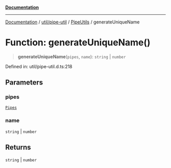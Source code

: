 [**Documentation**](../../../../../index.md)

***

[Documentation](../../../../../index.md) / [util/pipe-util](../../../index.md) / [PipeUtils](../index.md) / generateUniqueName

# Function: generateUniqueName()

> **generateUniqueName**(`pipes`, `name`): `string` \| `number`

Defined in: util/pipe-util.d.ts:218

## Parameters

### pipes

[`Pipes`](../type-aliases/Pipes.md)

### name

`string` | `number`

## Returns

`string` \| `number`
